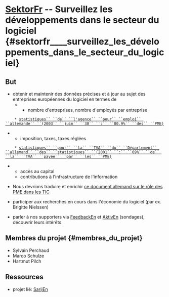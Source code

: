 # [SektorFr](SektorFr "wikilink") \-- Surveillez les développements dans le secteur du logiciel {#sektorfr____surveillez_les_développements_dans_le_secteur_du_logiciel}

## But

-   obtenir et maintenir des données précises et à jour au sujet des
    entreprises européennes du logiciel en termes de
    -   -   nombre d\'entreprises, nombre d\'employés par entreprise

`    * `[`statistiques`` ``de`` ``l'agence`` ``pour`` ``emploi`` ``allemande`` ``(2003`` ``juin`` ``30`` ``:`` ``80.9%`` ``des`` ``PME)`](http://plone.ffii.org/Members/nlmarco/Arbeitsagentur_Betriebsgroessen_IT.xls/file_view "wikilink")

-   -   imposition, taxes, taxes réglées

`    * `[`statistiques`` ``pour`` ``la`` ``TVA`` ``du`` ``Département`` ``allemand`` ``des`` ``statistiques`` ``(2001`` ``:`` ``69%`` ``de`` ``la`` ``TVA`` ``payée`` ``par`` ``les`` ``PME)`](http://plone.ffii.org/Members/nlmarco/Umsatzsteuer_2001_WZdiv._it_grkl.xls/file_view "wikilink")

-   -   accès au capital
    -   contributions à l\'infrastructure de l\'information

-   Nous devrions traduire et enrichir [ce document allemand sur le rôle
    des PME dans les
    TIC](http://plone.ffii.org/Members/nlmarco/WirtschaftlicheMehrheit.sxw/file_view "wikilink")

-   participer aux recherches en cours dans l\'économie du logiciel (par
    ex. Brigitte Nielssen)

-   parler à nos supporters via [FeedbackEn](FeedbackEn "wikilink") et
    [AktivEn](AktivEn "wikilink") (sondages), découvrir leurs intérêts

## Membres du projet {#membres_du_projet}

-   Sylvain Perchaud
-   Marco Schulze
-   Hartmut Pilch

## Ressources

-   projet lié: [SarjiEn](SarjiEn "wikilink")
